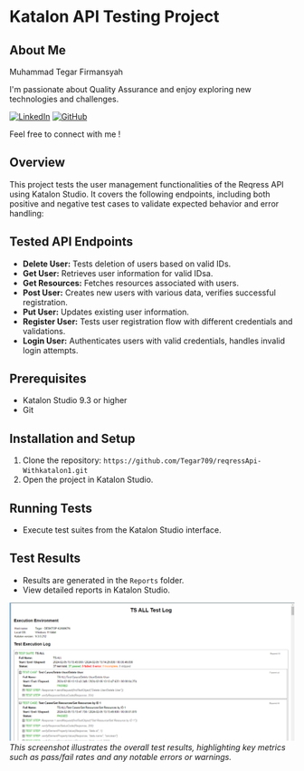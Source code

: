 # Katalon API Testing Project
## About Me

Muhammad Tegar Firmansyah 

I'm passionate about Quality Assurance and enjoy exploring new technologies and challenges.

[![LinkedIn](https://img.shields.io/badge/-Muhammad%20Tegar%20Firmansyah-white?style=for-the-badge&logo=linkedin&logoColor=blue)]((https://www.linkedin.com/in/muhtegar709/))
[![GitHub](https://img.shields.io/badge/-Muhammad%20Tegar%20Firmansyah-white?style=for-the-badge&logo=github&logoColor=black)](https://github.com/Tegar709)

Feel free to connect with me !

## Overview

This project tests the user management functionalities of the Reqress API using Katalon Studio. It covers the following endpoints, including both positive and negative test cases to validate expected behavior and error handling:

## Tested API Endpoints

* **Delete User:** Tests deletion of users based on valid IDs.
* **Get User:** Retrieves user information for valid IDsa.
* **Get Resources:** Fetches resources associated with users.
* **Post User:** Creates new users with various data, verifies successful registration.
* **Put User:** Updates existing user information.
* **Register User:** Tests user registration flow with different credentials and validations.
* **Login User:** Authenticates users with valid credentials, handles invalid login attempts.


## Prerequisites

* Katalon Studio 9.3 or higher
* Git


## Installation and Setup

1. Clone the repository: `https://github.com/Tegar709/reqressApi-Withkatalon1.git`
2. Open the project in Katalon Studio.


## Running Tests

* Execute test suites from the Katalon Studio interface.

## Test Results

* Results are generated in the `Reports` folder.
* View detailed reports in Katalon Studio.

  
![Screenshot Test Suite All Test Case](https://github.com/Tegar709/reqressApi-Withkatalon1/blob/1d12b8fb306c7f64af1b2ac56003e45f82c32b0d/Screenshot/Test%20Suite%20All%20Test%20Case.png)  *This screenshot illustrates the overall test results, highlighting key metrics such as pass/fail rates and any notable errors or warnings.*

